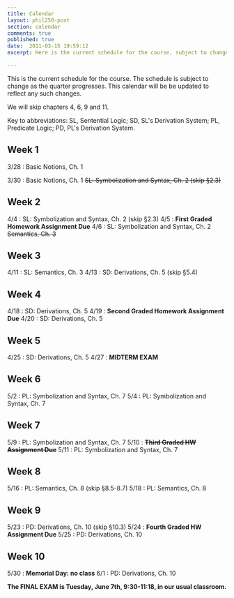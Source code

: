 ```yaml
---
title: Calendar
layout: phil250-post
section: calendar
comments: true
published: true
date:  2011-03-15 19:59:12
excerpt: Here is the current schedule for the course, subject to change.

---
```


This is the current schedule for the course. The schedule is subject to change as the quarter progresses. This calendar will be be updated to reflect any such changes.

We will skip chapters 4, 6, 9 and 11.

Key to abbreviations: SL, Sentential Logic; SD, SL's Derivation System; PL, Predicate Logic; PD, PL's Derivation System.

## Week 1

3/28
: 	Basic Notions, Ch. 1

3/30
: 	Basic Notions, Ch. 1 ~~SL: Symbolization and Syntax, Ch. 2 (skip §2.3)~~

## Week 2

4/4
:   SL: Symbolization and Syntax, Ch. 2 (skip §2.3)
4/5
:	**First Graded Homework Assignment Due**
4/6
:   SL:  Symbolization and Syntax, Ch. 2  ~~Semantics, Ch. 3~~

## Week 3

4/11
:   SL: Semantics, Ch. 3
4/13
:   SD: Derivations, Ch. 5 (skip §5.4)

## Week 4

4/18
:   SD: Derivations, Ch. 5
4/19
:   **Second Graded Homework Assignment Due**
4/20
:   SD: Derivations, Ch. 5

## Week 5

4/25
:   SD: Derivations, Ch. 5
4/27
:   **MIDTERM EXAM**

## Week 6

5/2
:   PL: Symbolization and Syntax, Ch. 7
5/4
:   PL: Symbolization and Syntax, Ch. 7

## Week 7

5/9
:   PL: Symbolization and Syntax, Ch. 7
5/10
:   ~~**Third Graded HW Assignment Due**~~
5/11
:   PL: Symbolization and Syntax, Ch. 7

## Week 8

5/16
:   PL: Semantics, Ch. 8 (skip §8.5-8.7)
5/18
:   PL: Semantics, Ch. 8

## Week 9

5/23
:   PD: Derivations, Ch. 10 (skip §10.3)
5/24
:   **Fourth Graded HW Assignment Due**
5/25
:   PD: Derivations, Ch. 10

## Week 10

5/30
:   **Memorial Day: no class**
6/1
:   PD: Derivations, Ch. 10

**The FINAL EXAM is Tuesday, June 7th, 9:30-11:18, in our usual classroom.**

